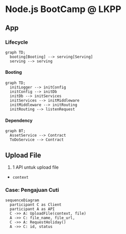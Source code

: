 # Node.js BootCamp @ LKPP

## App

### Lifecycle

```mermaid
graph TD;
  booting[Booting] --> serving[Serving]
  serving --> serving
```

#### Booting

```mermaid
graph TD;
  initLogger --> initConfig
  initConfig --> initDb
  initDb --> initServices
  initServices --> initMiddleware
  initMiddleware --> initRouting
  initRouting --> listenRequest
```

#### Dependency

```mermaid
graph BT;
  AssetService --> Contract
  ToDoService --> Contract
```

## Upload File

1. 1 API untuk upload file
  - `context`

### Case: Pengajuan Cuti

```mermaid
sequenceDiagram
  participant C as Client
  participant A as API
  C ->> A: UploadFile(context, file)
  A ->> C: file_name, file_url, 
  C ->> A: RequestHoliday()
  A ->> C: id, status 
```
